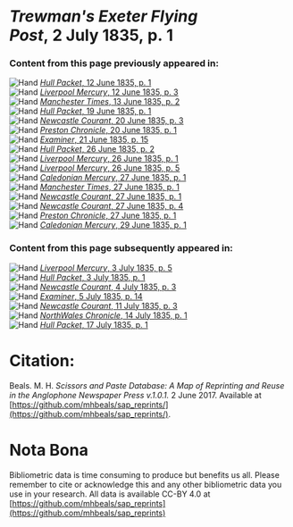 # *Trewman's Exeter Flying Post*, 2 July 1835, p. 1  
  
### Content from this page previously appeared in:  
![Hand](http://scissorsandpaste.net/wp-content/uploads/2017/06/smallhandpointer.png) [*Hull Packet*, 12 June 1835, p. 1](https://mhbeals.github.io/sap_html/Hull-Packet/Hull-Packet-12-June-1835-p-1)  
![Hand](http://scissorsandpaste.net/wp-content/uploads/2017/06/smallhandpointer.png) [*Liverpool Mercury*, 12 June 1835, p. 3](https://mhbeals.github.io/sap_html/Liverpool-Mercury/Liverpool-Mercury-12-June-1835-p-3)  
![Hand](http://scissorsandpaste.net/wp-content/uploads/2017/06/smallhandpointer.png) [*Manchester Times*, 13 June 1835, p. 2](https://mhbeals.github.io/sap_html/Manchester-Times/Manchester-Times-13-June-1835-p-2)  
![Hand](http://scissorsandpaste.net/wp-content/uploads/2017/06/smallhandpointer.png) [*Hull Packet*, 19 June 1835, p. 1](https://mhbeals.github.io/sap_html/Hull-Packet/Hull-Packet-19-June-1835-p-1)  
![Hand](http://scissorsandpaste.net/wp-content/uploads/2017/06/smallhandpointer.png) [*Newcastle Courant*, 20 June 1835, p. 3](https://mhbeals.github.io/sap_html/Newcastle-Courant/Newcastle-Courant-20-June-1835-p-3)  
![Hand](http://scissorsandpaste.net/wp-content/uploads/2017/06/smallhandpointer.png) [*Preston Chronicle*, 20 June 1835, p. 1](https://mhbeals.github.io/sap_html/Preston-Chronicle/Preston-Chronicle-20-June-1835-p-1)  
![Hand](http://scissorsandpaste.net/wp-content/uploads/2017/06/smallhandpointer.png) [*Examiner*, 21 June 1835, p. 15](https://mhbeals.github.io/sap_html/Examiner/Examiner-21-June-1835-p-15)  
![Hand](http://scissorsandpaste.net/wp-content/uploads/2017/06/smallhandpointer.png) [*Hull Packet*, 26 June 1835, p. 2](https://mhbeals.github.io/sap_html/Hull-Packet/Hull-Packet-26-June-1835-p-2)  
![Hand](http://scissorsandpaste.net/wp-content/uploads/2017/06/smallhandpointer.png) [*Liverpool Mercury*, 26 June 1835, p. 1](https://mhbeals.github.io/sap_html/Liverpool-Mercury/Liverpool-Mercury-26-June-1835-p-1)  
![Hand](http://scissorsandpaste.net/wp-content/uploads/2017/06/smallhandpointer.png) [*Liverpool Mercury*, 26 June 1835, p. 5](https://mhbeals.github.io/sap_html/Liverpool-Mercury/Liverpool-Mercury-26-June-1835-p-5)  
![Hand](http://scissorsandpaste.net/wp-content/uploads/2017/06/smallhandpointer.png) [*Caledonian Mercury*, 27 June 1835, p. 1](https://mhbeals.github.io/sap_html/Caledonian-Mercury/Caledonian-Mercury-27-June-1835-p-1)  
![Hand](http://scissorsandpaste.net/wp-content/uploads/2017/06/smallhandpointer.png) [*Manchester Times*, 27 June 1835, p. 1](https://mhbeals.github.io/sap_html/Manchester-Times/Manchester-Times-27-June-1835-p-1)  
![Hand](http://scissorsandpaste.net/wp-content/uploads/2017/06/smallhandpointer.png) [*Newcastle Courant*, 27 June 1835, p. 1](https://mhbeals.github.io/sap_html/Newcastle-Courant/Newcastle-Courant-27-June-1835-p-1)  
![Hand](http://scissorsandpaste.net/wp-content/uploads/2017/06/smallhandpointer.png) [*Newcastle Courant*, 27 June 1835, p. 4](https://mhbeals.github.io/sap_html/Newcastle-Courant/Newcastle-Courant-27-June-1835-p-4)  
![Hand](http://scissorsandpaste.net/wp-content/uploads/2017/06/smallhandpointer.png) [*Preston Chronicle*, 27 June 1835, p. 1](https://mhbeals.github.io/sap_html/Preston-Chronicle/Preston-Chronicle-27-June-1835-p-1)  
![Hand](http://scissorsandpaste.net/wp-content/uploads/2017/06/smallhandpointer.png) [*Caledonian Mercury*, 29 June 1835, p. 1](https://mhbeals.github.io/sap_html/Caledonian-Mercury/Caledonian-Mercury-29-June-1835-p-1)  
  
### Content from this page subsequently appeared in:  
![Hand](http://scissorsandpaste.net/wp-content/uploads/2017/06/smallhandpointer.png) [*Liverpool Mercury*, 3 July 1835, p. 5](https://mhbeals.github.io/sap_html/Liverpool-Mercury/Liverpool-Mercury-3-July-1835-p-5)  
![Hand](http://scissorsandpaste.net/wp-content/uploads/2017/06/smallhandpointer.png) [*Hull Packet*, 3 July 1835, p. 1](https://mhbeals.github.io/sap_html/Hull-Packet/Hull-Packet-3-July-1835-p-1)  
![Hand](http://scissorsandpaste.net/wp-content/uploads/2017/06/smallhandpointer.png) [*Newcastle Courant*, 4 July 1835, p. 3](https://mhbeals.github.io/sap_html/Newcastle-Courant/Newcastle-Courant-4-July-1835-p-3)  
![Hand](http://scissorsandpaste.net/wp-content/uploads/2017/06/smallhandpointer.png) [*Examiner*, 5 July 1835, p. 14](https://mhbeals.github.io/sap_html/Examiner/Examiner-5-July-1835-p-14)  
![Hand](http://scissorsandpaste.net/wp-content/uploads/2017/06/smallhandpointer.png) [*Newcastle Courant*, 11 July 1835, p. 3](https://mhbeals.github.io/sap_html/Newcastle-Courant/Newcastle-Courant-11-July-1835-p-3)  
![Hand](http://scissorsandpaste.net/wp-content/uploads/2017/06/smallhandpointer.png) [*NorthWales Chronicle*, 14 July 1835, p. 1](https://mhbeals.github.io/sap_html/NorthWales-Chronicle/NorthWales-Chronicle-14-July-1835-p-1)  
![Hand](http://scissorsandpaste.net/wp-content/uploads/2017/06/smallhandpointer.png) [*Hull Packet*, 17 July 1835, p. 1](https://mhbeals.github.io/sap_html/Hull-Packet/Hull-Packet-17-July-1835-p-1)  


# Citation: 

Beals. M. H. *Scissors and Paste Database: A Map of Reprinting and Reuse in the Anglophone Newspaper Press v.1.0.1.* 2 June 2017. Available at [https://github.com/mhbeals/sap_reprints/](https://github.com/mhbeals/sap_reprints/). 

# Nota Bona

Bibliometric data is time consuming to produce but benefits us all. Please remember to cite or acknowledge this and any other bibliometric data you use in your research. All data is available CC-BY 4.0 at [https://github.com/mhbeals/sap_reprints](https://github.com/mhbeals/sap_reprints)